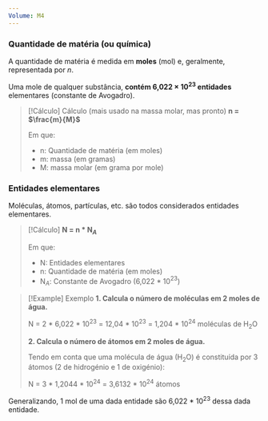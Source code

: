 ```yaml
---
Volume: M4
---
```

### Quantidade de matéria (ou química)
A quantidade de matéria é medida em **moles** (mol) e, geralmente, representada por $n$.

Uma mole de qualquer substância, **contém 6,022 $\times$ 10$^{23}$ entidades** elementares (constante de Avogadro).

>[!Cálculo] Cálculo (mais usado na massa molar, mas pronto)
>**n $=$ $\frac{m}{M}$**
>
>Em que:
>- n: Quantidade de matéria (em moles)
>- m: massa (em gramas)
>- M: massa molar (em grama por mole)
### Entidades elementares
Moléculas, átomos, partículas, etc. são todos considerados entidades elementares.
>[!Cálculo]
>**N $=$ n $*$ N$_A$**
>
>Em que:
>- N: Entidades elementares
>- n: Quantidade de matéria (em moles)
>- N$_A$: Constante de Avogadro (6,022 $*$ 10$^{23}$)

>[!Example] Exemplo
> **1. Calcula o número de moléculas em 2 moles de água.**
> 
> N $=$ 2 $*$ 6,022 $*$ 10$^{23}$ $=$ 12,04 $*$ 10$^{23}$ $=$ 1,204 $*$ 10$^{24}$ moléculas de H$_2$O
> 
>**2. Calcula o número de átomos em 2 moles de água.**
>
>Tendo em conta que uma molécula de água (H$_2$O) é constituída por 3 átomos (2 de hidrogénio e 1 de oxigénio):
>
>N $=$ 3 $*$ 1,2044 $*$ 10$^{24}$ $=$ 3,6132 $*$ 10$^{24}$ átomos

Generalizando, 1 mol de uma dada entidade são 6,022 $*$ 10$^{23}$ dessa dada entidade.